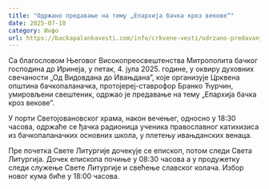 ```yaml
---
title: "Одржано предавање на тему „Епархија бачка кроз вековеˮ"
date: 2025-07-10
category: Инфо
url: https://backapalankavesti.com/info/crkvene-vesti/odrzano-predavanje-na-temu-eparhija-backa-kroz-vekove/
---
```


Са благословом Његовог Високопреосвештенства Митрополита бачког господина др Иринеја, у петак, 4. јула 2025. године, у оквиру духовних свечаности „Од Видовдана до Ивањданаˮ, које организује Црквена општинa бачкопаланачка, протојереј-ставрофор Бранко Ћурчин, умировљени свештеник, одржао је предавање на тему „Епархија бачка кроз вековеˮ.

У порти Светојовановског храма, након вечењег, односно у 18:30 часова, одржаће се ђачка радионица ученика православног катихизиса из бачкопаланачких основних школа, у плетењу ивањданских венаца.

Пре почетка Свете Литургије дочекује се епископ, потом следи Света Литургија. Дочек епископа почиње у 08:30 часова а у продужетку следи служење Свете Литургије и свећење славског колача. Избор новог кума биће у 18:00 часова.
